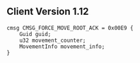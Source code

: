 ## Client Version 1.12

```rust,ignore
cmsg CMSG_FORCE_MOVE_ROOT_ACK = 0x00E9 {
    Guid guid;    
    u32 movement_counter;    
    MovementInfo movement_info;    
}

```
